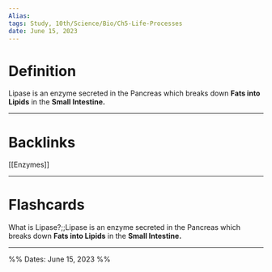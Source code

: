 ```yaml
---
Alias:
tags: Study, 10th/Science/Bio/Ch5-Life-Processes
date: June 15, 2023
---
```

# Definition
Lipase is an enzyme secreted in the Pancreas which breaks down **Fats into Lipids** in the **Small Intestine.**


---
# Backlinks
[[Enzymes]]

---
# Flashcards
What is Lipase?;;Lipase is an enzyme secreted in the Pancreas which breaks down **Fats into Lipids** in the **Small Intestine.**
<!--SR:!2024-09-25,336,300-->


---

%%
Dates: June 15, 2023
%%